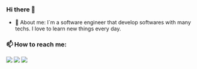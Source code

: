 ### Hi there 👋

- 💬 About me:
I`m a software engineer that develop softwares with many techs. I love to learn new things every day.
### 📫 How to reach me:

<div>
<a href="https://instagram.com/tridapallil" target="_blank"><img src="https://img.shields.io/badge/-Instagram-%23E4405F?style=for-the-badge&logo=instagram&logoColor=white" target="_blank"></a>
<a href = "mailto:tridapallil@gmail.com"><img src="https://img.shields.io/badge/Gmail-D14836?style=for-the-badge&logo=gmail&logoColor=white" target="_blank"></a>
<a href="https://www.linkedin.com/in/tridapallil" target="_blank"><img src="https://img.shields.io/badge/-LinkedIn-%230077B5?style=for-the-badge&logo=linkedin&logoColor=white" target="_blank"></a>   
</div>


<!--
**tridapallil/tridapallil** is a ✨ _special_ ✨ repository because its `README.md` (this file) appears on your GitHub profile.

Here are some ideas to get you started:
